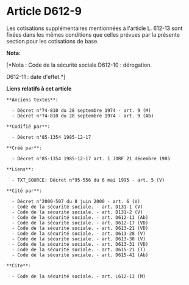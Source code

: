 # Article D612-9

Les cotisations supplémentaires mentionnées à l'article L. 612-13 sont fixées dans les mêmes conditions que celles prévues
par la présente section pour les cotisations de base.

**Nota:**

[*Nota : Code de la sécurité sociale D612-10 : dérogation. 

D612-11 : date d'effet.*]

**Liens relatifs à cet article**

	**Anciens textes**:

	  - Décret n°74-810 du 28 septembre 1974 - art. 9 (M)
	  - Décret n°74-810 du 28 septembre 1974 - art. 9 (Ab)

	**Codifié par**:

	  - Décret n°85-1354 1985-12-17

	**Créé par**:

	  - Décret n°85-1354 1985-12-17 art. 1 JORF 21 décembre 1985

	**Liens**:

	  - TXT_SOURCE: Décret n°95-556 du 6 mai 1995 - art. 5 (V)

	**Cité par**:

	  - Décret n°2000-507 du 8 juin 2000 - art. 6 (V)
	  - Code de la sécurité sociale. - art. D131-1 (V)
	  - Code de la sécurité sociale. - art. D131-2 (V)
	  - Code de la sécurité sociale. - art. D612-11 (Ab)
	  - Code de la sécurité sociale. - art. D612-17 (VD)
	  - Code de la sécurité sociale. - art. D613-21 (VD)
	  - Code de la sécurité sociale. - art. D613-28 (V)
	  - Code de la sécurité sociale. - art. D613-30 (V)
	  - Code de la sécurité sociale. - art. D613-31 (VD)
	  - Code de la sécurité sociale. - art. D615-21 (T)
	  - Code de la sécurité sociale. - art. D615-41 (Ab)

	**Cite**:

	  - Code de la sécurité sociale. - art. L612-13 (M)
